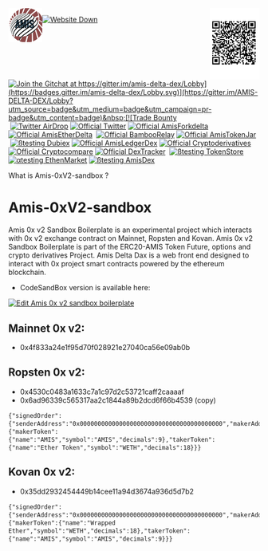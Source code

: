 <img align="left" src="https://raw.githubusercontent.com/amisolution/ERC20-AMIS/master/amis-logo3.png" alt="amis-logo3"/>
<img align="right" src="https://raw.githubusercontent.com/amisolution/ERC20-AMIS/master/images/AMIS-QRCODE.png" alt="AMIS-QRCODE" width="100"/>

[![Website Down](https://img.shields.io/badge/website-down-red.svg)](http://erc20-amis.amisolution.net/)&nbsp;
[![Join the Gitchat at https://gitter.im/amis-delta-dex/Lobby](https://badges.gitter.im/amis-delta-dex/Lobby.svg)](https://gitter.im/AMIS-DELTA-DEX/Lobby?utm_source=badge&utm_medium=badge&utm_campaign=pr-badge&utm_content=badge)&nbsp;[![Trade Bounty](https://img.shields.io/badge/trade-bounty-orange.svg)](https://github.com/amisolution/ERC20-AMIS/issues/)&nbsp;[![Twitter AirDrop](https://img.shields.io/badge/Twitter-Airdrop-red.svg)](https://twitter.com/AMIStoken_ERC20)&nbsp;[![Official Twitter](https://img.shields.io/badge/official-twitter-brightgreen.svg)](https://twitter.com/amis_erc20)&nbsp;[![Official AmisForkdelta](https://img.shields.io/badge/official-forkdelta-brightgreen.svg)](https://forkdelta.app/#!/trade/0x949bed886c739f1a3273629b3320db0c5024c719-ETH)
&nbsp;[![Official AmisEtherDelta](https://img.shields.io/badge/official-etherdelta-brightgreen.svg)](https://etherdelta.com/#0x949bed886c739f1a3273629b3320db0c5024c719-ETH)
&nbsp;[![Official BambooRelay](https://img.shields.io/badge/official-bamboorelay-brightgreen.svg)](https://bamboorelay.com/trade/AMIS-WETH)&nbsp;[![Official AmisTokenJar](https://img.shields.io/badge/official-tokenjar-brightgreen.svg)](https://tokenjar.io/amis)
&nbsp;[![ßtesting Dubiex](https://img.shields.io/badge/ßtesting-dubiex-yellow.svg)](https://dubiex.com/AMIS/ETH)&nbsp;[![Official AmisLedgerDex](https://img.shields.io/badge/official-ledgerdex-1330e3.svg)](https://app.ledgerdex.com/#/app/orders/maker-taker/AMIS/0x949bed886c739f1a3273629b3320db0c5024c719/WETH/0xc02aaa39b223fe8d0a0e5c4f27ead9083c756cc2
)&nbsp;[![Official Cryptoderivatives](https://img.shields.io/badge/official-cryptoderivatives-4330e7.svg)](https://cryptoderivatives.market/token/AMIS)&nbsp;[![Official Cryptocompare](https://img.shields.io/badge/official-cryptocompare-brightgreen.svg)](https://www.cryptocompare.com/coins/amis)&nbsp;[![Official DexTracker](https://img.shields.io/badge/official-dextracker-brightgreen.svg)](https://etherscan.io/dextracker?filter=&q=AMIS)
&nbsp;[![ßtesting TokenStore](https://img.shields.io/badge/ßtesting-TokenStore-yellow.svg)](https://token.store/trade/0x949bed886c739f1a3273629b3320db0c5024c719)
&nbsp;[![αtesting EthenMarket](https://img.shields.io/badge/αtesting-ethenmarket-lightgrey.svg)](https://ethen.market/949bed886c739f1a3273629b3320db0c5024c719)&nbsp;[![ßtesting AmisDex](https://img.shields.io/badge/ßtesting-amisdex-lightblue.svg)](https://amisdex.github.io/amis-exchange-www)

What is Amis-0xV2-sandbox ?

# Amis-0xV2-sandbox 
Amis 0x v2 Sandbox Boilerplate is an experimental project which interacts with 0x v2 exchange contract on Mainnet, Ropsten and Kovan.
Amis 0x v2 Sandbox Boilerplate is part of the ERC20-AMIS Token Future, options and crypto derivatives Project. Amis Delta Dax is a web front end designed to interact with 0x project smart contracts powered by the ethereum blockchain.

* CodeSandBox version is available here:

[![Edit Amis 0x v2 sandbox boilerplate](https://codesandbox.io/static/img/play-codesandbox.svg)](https://codesandbox.io/s/rlmo9q9zvn)

## Mainnet 0x v2:
* 0x4f833a24e1f95d70f028921e27040ca56e09ab0b

## Ropsten 0x v2:
* 0x4530c0483a1633c7a1c97d2c53721caff2caaaaf
* 0x6ad96339c565317aa2c1844a89b2dcd6f66b4539 (copy)
```
{"signedOrder":{"senderAddress":"0x0000000000000000000000000000000000000000","makerAddress":"0x58e3fc68696c75245200efe0551b969d6e5046cf","takerAddress":"0x0000000000000000000000000000000000000000","makerFee":"0","takerFee":"0","makerAssetAmount":"1000000","takerAssetAmount":"1000000000000000","makerAssetData":"0xf47261b0000000000000000000000000949bed886c739f1a3273629b3320db0c5024c719","takerAssetData":"0xf47261b0000000000000000000000000c778417e063141139fce010982780140aa0cd5ab","expirationTimeSeconds":"1545044400","feeRecipientAddress":"0x0000000000000000000000000000000000000000","salt":"44593115851888691015384999503028739491758411104609325590776434318507767120546","signature":"0x1b16b389a4244cbfca56875765c11a8d04f53adbd26d6ca1b914bcd6804af1bb2756f4e95fe5c2d6363cae9383801034e610389653c6be07376bb61af607e3748103","exchangeAddress":"0x4530c0483a1633c7a1c97d2c53721caff2caaaaf"},"metadata":{"makerToken":{"name":"AMIS","symbol":"AMIS","decimals":9},"takerToken":{"name":"Ether Token","symbol":"WETH","decimals":18}}}
```
## Kovan 0x v2:
* 0x35dd2932454449b14cee11a94d3674a936d5d7b2
```
{"signedOrder":{"senderAddress":"0x0000000000000000000000000000000000000000","makerAddress":"0x58e3fc68696c75245200efe0551b969d6e5046cf","takerAddress":"0x0000000000000000000000000000000000000000","makerFee":"0","takerFee":"0","makerAssetAmount":"1000000000000000","takerAssetAmount":"1000000000","makerAssetData":"0xf47261b0000000000000000000000000d0a1e359811322d97991e03f863a0c30c2cf029c","takerAssetData":"0xf47261b00000000000000000000000007161f09a6ae81b546bebc04b24629c4f3dad746f","expirationTimeSeconds":"1543575600","feeRecipientAddress":"0x0000000000000000000000000000000000000000","salt":"93107011837088377611935218908337397677353861528980847346389472957500789815699","signature":"0x1ba6baa34ad89daae64981b45bd49d8c871f13e395b1d0463d1c13ad0a97fa639a41f6b672014b431c33fbaed01dcfc54cd5bd2e9ef35faafab44d97fc366cad6b03","exchangeAddress":"0x35dd2932454449b14cee11a94d3674a936d5d7b2"},"metadata":{"makerToken":{"name":"Wrapped Ether","symbol":"WETH","decimals":18},"takerToken":{"name":"AMIS","symbol":"AMIS","decimals":9}}}
```
